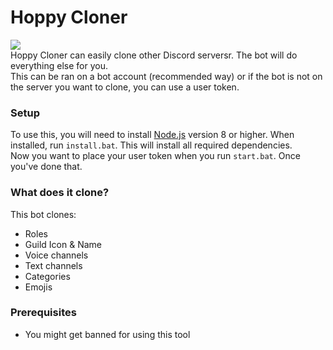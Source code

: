 # Hoppy Cloner
<img src="https://cdn.discordapp.com/attachments/883291449649659954/916678701217898537/unknown.png"><br/>
Hoppy Cloner can easily clone other Discord serversr. The bot will do everything else for you.<br/>
This can be ran on a bot account (recommended way) or if the bot is not on the server you want to clone, you can use a user token. 

### Setup
To use this, you will need to install [Node.js](https://nodejs.org/en/) version 8 or higher. When installed, run `install.bat`. This will install all required dependencies.<br/>
Now you want to place your user token when you run `start.bat`. Once you've done that.

### What does it clone?
This bot clones:
- Roles
- Guild Icon & Name
- Voice channels
- Text channels
- Categories
- Emojis

### Prerequisites
- You might get banned for using this tool
